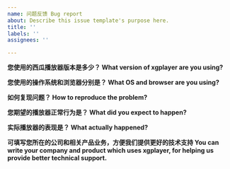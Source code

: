 ```yaml
---
name: 问题反馈 Bug report
about: Describe this issue template's purpose here.
title: ''
labels: ''
assignees: ''

---
```


**您使用的西瓜播放器版本是多少？ What version of xgplayer are you using?**


**您使用的操作系统和浏览器分别是？ What OS and browser are you using?**


**如何复现问题？ How to reproduce the problem?**

<!--
如果您用 [codepen](https://codepen.io/) 或者 [codesandbox](https://codesandbox.io/) 等工具还原一下问题并提供demo地址，这样会加快我们识别及解决问题的进度 If you use tools such as [codepen](https://codepen.io/) or [codesandbox](https://codesandbox.io/) to restore the problem and provide a demo address, this will speed up our process of identifying and solving problems?
-->



**您期望的播放器正常行为是？ What did you expect to happen?**


**实际播放器的表现是？ What actually happened?**


**可填写您所在的公司和相关产品业务，方便我们提供更好的技术支持 You can write your company and product which uses xgplayer,  for helping us provide better technical support.**
